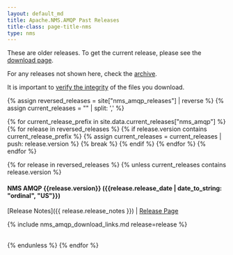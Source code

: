 ```yaml
---
layout: default_md
title: Apache.NMS.AMQP Past Releases
title-class: page-title-nms
type: nms
---
```


<div class="alert alert-warning">
  These are older releases. To get the current release, please see the <a href="{{site.baseurl}}/components/nms/providers/amqp/downloads" class="alert-link">download page</a>.
</div>

For any releases not shown here, check the [archive](https://archive.apache.org/dist/activemq/apache-nms-amqp/).

It is important to [verify the integrity]({{site.baseurl}}/components/nms/providers/amqp/downloads#verify-the-integrity-of-downloads) of the files you download.

{% assign reversed_releases = site["nms_amqp_releases"] | reverse %}
{% assign current_releases = "" | split: ',' %}

{% for current_release_prefix in site.data.current_releases["nms_amqp"] %}
    {% for release in reversed_releases %}
        {% if release.version contains current_release_prefix %}
            {% assign current_releases = current_releases | push: release.version %}
            {% break %}
        {% endif %}
    {% endfor %}
{% endfor %}

{% for release in reversed_releases %}
    {% unless current_releases contains release.version %}
#### NMS AMQP {{release.version}} ({{release.release_date | date_to_string: "ordinal", "US"}})
[Release Notes]({{ release.release_notes }}) | [Release Page]({{release.url}})

{% include nms_amqp_download_links.md release=release %}

<br/>
    {% endunless %}
{% endfor %}
